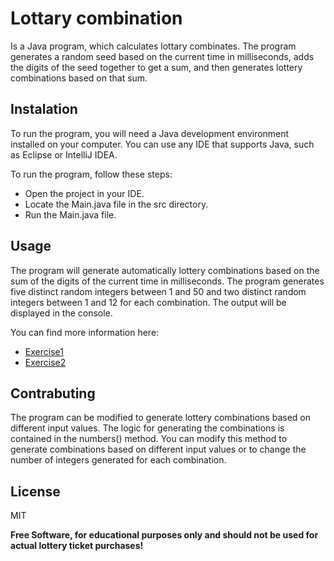 # Lottary combination
Is a Java program, which calculates lottary combinates. The program generates a random seed based on the current time in milliseconds, adds the digits of the seed together to get a sum, and then generates lottery combinations based on that sum.

## Instalation 
To run the program, you will need a Java development environment installed on your computer. You can use any IDE that supports Java, such as Eclipse or IntelliJ IDEA.

To run the program, follow these steps:

- Open the project in your IDE.
- Locate the Main.java file in the src directory.
- Run the Main.java file.

## Usage
The program will generate automatically lottery combinations based on the sum of the digits of the current time in milliseconds. The program generates five distinct random integers between 1 and 50 and two distinct random integers between 1 and 12 for each combination. The output will be displayed in the console.

You can find more information here: 
- [Exercise1](exercise1.pdf)
- [Exercise2](exercise2.pdf)


## Contrabuting
The program can be modified to generate lottery combinations based on different input values. The logic for generating the combinations is contained in the numbers() method. You can modify this method to generate combinations based on different input values or to change the number of integers generated for each combination.

## License

MIT

**Free Software, for educational purposes only and should not be used for actual lottery ticket purchases!**